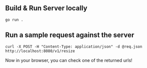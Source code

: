 ## Build & Run Server locally
```
go run .
```

## Run a sample request against the server
```
curl -X POST -H "Content-Type: application/json" -d @req.json http://localhost:8080/v1/resize
```

Now in your browser, you can check one of the returned urls!
